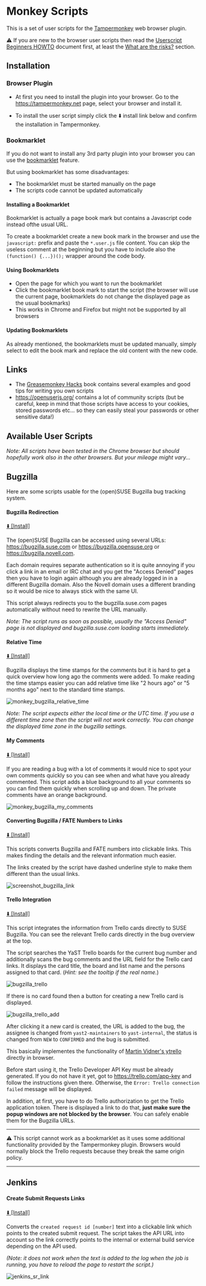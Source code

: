 # Monkey Scripts

This is a set of user scripts for the [Tampermonkey](https://tampermonkey.net/)
web browser plugin.

:warning: If you are new to the browser user scripts then read the
[Userscript Beginners HOWTO](https://openuserjs.org/about/Userscript-Beginners-HOWTO)
document first, at least the [What are the risks?](
https://openuserjs.org/about/Userscript-Beginners-HOWTO#what-are-the-risks-)
section.

## Installation

### Browser Plugin

- At first you need to install the plugin into your browser.
  Go to the https://tampermonkey.net page, select your browser and install it.

- To install the user script simply click the :arrow_down: install link below
  and confirm the installation in Tampermonkey.

### Bookmarklet

If you do not want to install any 3rd party plugin into your browser you can use
the [bookmarklet](https://en.wikipedia.org/wiki/Bookmarklet) feature.

But using bookmarklet has some disadvantages:

- The bookmarklet must be started manually on the page
- The scripts code cannot be updated automatically

#### Installing a Bookmarklet

Bookmarklet is actually a page book mark but contains a Javascript code instead
ofthe usual URL.

To create a bookmarklet create a new book mark in the browser and use
the `javascript:` prefix and paste the `*.user.js` file content. You can skip
the useless comment at the beginning but you have to include also the
`(function() {...})();` wrapper around the code body.

#### Using Bookmarklets

- Open the page for which you want to run the bookmarklet
- Click the bookmarklet book mark to start the script (the browser will
  use the current page, bookmarklets do not change the displayed page as the
  usual bookmarks)
- This works in Chrome and Firefox but might not be supported by all browsers

#### Updating Bookmarklets

As already mentioned, the bookmarklets must be updated manually, simply select
to edit the book mark and replace the old content with the new code.

## Links

- The [Greasemonkey Hacks](
  http://commons.oreilly.com/wiki/index.php/Greasemonkey_Hacks) book contains
  several examples and good tips for writing you own scripts
- https://openuserjs.org/ contains a lot of community scripts (but be careful,
  keep in mind that those scripts have access to your cookies, stored passwords
  etc... so they can easily steal your passwords or other sensitive data!)

## Available User Scripts

*Note: All scripts have been tested in the Chrome browser but should hopefully
work also in the other browsers. But your mileage might vary...*

## Bugzilla

Here are some scripts usable for the (open)SUSE Bugzilla bug tracking system.

#### Bugzilla Redirection

[ :arrow_down: [Install]](
https://github.com/lslezak/monkey_scripts/raw/master/bugzilla_redirect.user.js)

The (open)SUSE Bugzilla can be accessed using several URLs:
https://bugzilla.suse.com or https://bugzilla.opensuse.org or
https://bugzilla.novell.com.

Each domain requires separate authentication so it is quite annoying if you
click a link in an email or IRC chat and you get the "Access Denied" pages
then you have to login again although you are already logged in in a different
Bugzilla domain. Also the Novell domain uses a different branding so it would
be nice to always stick with the same UI.

This script always redirects you to the bugzilla.suse.com pages
automatically without need to rewrite the URL manually.

*Note: The script runs as soon as possible, usually the "Access Denied" page is
not displayed and bugzilla.suse.com loading starts immediately.*


#### Relative Time

[ :arrow_down: [Install]](
https://github.com/lslezak/monkey_scripts/raw/master/bugzilla_relative_time.user.js)


Bugzilla displays the time stamps for the comments but it is hard to get a quick
overview how long ago the comments were added. To make reading the time stamps
easier you can add relative time like "2 hours ago" or "5 months ago" next to the
standard time stamps.

![monkey_bugzilla_relative_time](
https://user-images.githubusercontent.com/907998/28940631-a92f7934-7895-11e7-949b-f1c64138feee.png)

*Note: The script expects either the local time or the UTC time. If you use
a different time zone then the script will not work correctly. You can change
the displayed time zone in the bugzilla settings.*


#### My Comments

[ :arrow_down: [Install]](
https://github.com/lslezak/monkey_scripts/raw/master/bugzilla_my_comments.user.js)

If you are reading a bug with a lot of comments it would nice to spot
your own comments quickly so you can see when and what have you already
commented. This script adds a blue background to all your comments so you
can find them quickly when scrolling up and down. The private comments have
an orange background.

![monkey_bugzilla_my_comments](
https://user-images.githubusercontent.com/907998/28941004-d8b8448c-7896-11e7-9d36-6c1592459eea.png)


#### Converting Bugzilla / FATE Numbers to Links

[ :arrow_down: [Install]](
https://github.com/lslezak/monkey_scripts/raw/master/bugzilla_links.user.js)

This scripts converts Bugzilla and FATE numbers into clickable links.
This makes finding the details and the relevant information much easier.

The links created by the script have dashed underline style to make them
different than the usual links.

![screenshot_bugzilla_link](https://user-images.githubusercontent.com/907998/30249300-f4aef6de-9639-11e7-9acc-17ffddfa55f1.png)

#### Trello Integration

[ :arrow_down: [Install]](
https://github.com/lslezak/monkey_scripts/raw/master/bugzilla_trello_integration.user.js)

This script integrates the information from Trello cards directly to SUSE Bugzilla.
You can see the relevant Trello cards directly in the bug overview at the top.

The script searches the YaST Trello boards for the current bug number and
additionally scans the bug comments and the URL field for the Trello card links.
It displays the card title, the board and list name and the persons assigned
to that card. (*Hint: see the tooltip if the real name.*)

![bugzilla_trello](https://user-images.githubusercontent.com/907998/30322050-7ce5cf58-97b8-11e7-8ef8-a8b46aaf8639.png)

If there is no card found then a button for creating a new Trello card is displayed.

![bugzilla_trello_add](https://user-images.githubusercontent.com/907998/30322058-84293a16-97b8-11e7-8d3b-5b3fe01edcfa.png)

After clicking it a new card is created, the URL is added to the bug, the assignee
is changed from `yast2-maintainers` to `yast-internal`, the status is changed from
`NEW` to `CONFIRMED` and the bug is submitted.

This basically implementes the functionality of [Martin Vidner's ytrello](
https://github.com/mvidner/ytrello) directly in browser.

Before start using it, the Trello Developer API Key must be already generated.
If you do not have it yet, got to  https://trello.com/app-key and follow the
instructions given there. Otherwise, the `Error: Trello connection failed`
message will be displayed.

In addition, at first, you have to do Trello authorization to get the Trello
application token. There is displayed a link to do that, **just make sure the
popup windows are not blocked by the browser**. You can safely enable them for the
Bugzilla URLs.

---

:warning: This script cannot work as a bookmarklet as it uses some additional
functionality provided by the Tampermonkey plugin. Browsers would normally block
the Trello requests because they break the same origin policy.

---

## Jenkins

#### Create Submit Requests Links

[ :arrow_down: [Install]](
https://github.com/lslezak/monkey_scripts/raw/master/jenkins_sr_link.user.js)

Converts the `created request id [number]` text into a clickable link which
points to the created submit request. The script takes the API URL into account
so the link correctly points to the internal or external build service depending
on the API used.

*(Note: it does not work when the text is added to the log when the job is
running, you have to reload the page to restart the script.)*

![jenkins_sr_link](
https://user-images.githubusercontent.com/907998/29870053-f84e1458-8d85-11e7-89ba-68d9ebe671df.png)
